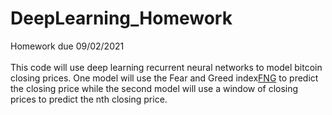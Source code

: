 # DeepLearning_Homework
Homework due 09/02/2021</br></br>
This code will use deep learning recurrent neural networks to model bitcoin closing prices. One model will use the Fear and Greed index[FNG](https://alternative.me/crypto/fear-and-greed-index/) to predict the closing price while the second model will use a window of closing prices to predict the nth closing price.
